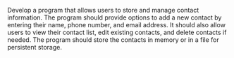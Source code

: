 Develop a program that allows users to store and manage contact information. 
The program should provide options to add a new contact by entering their name, phone number, and email address. 
It should also allow users to view their contact list, edit existing contacts, and delete contacts if needed. 
The program should store the contacts in memory or in a file for persistent storage.
